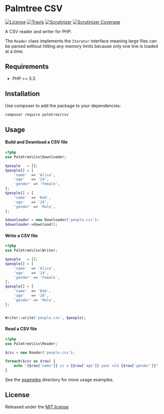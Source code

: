 # Palmtree CSV

[![License](http://img.shields.io/packagist/l/palmtree/canonical-url-bundle.svg)](LICENSE)
[![Travis](https://img.shields.io/travis/palmtreephp/csv.svg)](https://travis-ci.org/palmtreephp/csv)
[![Scrutinizer](https://img.shields.io/scrutinizer/g/palmtreephp/csv.svg)](https://scrutinizer-ci.com/g/palmtreephp/csv/)
[![Scrutinizer Coverage](https://img.shields.io/scrutinizer/coverage/g/palmtreephp/csv.svg)](https://scrutinizer-ci.com/g/palmtreephp/csv/)

A CSV reader and writer for PHP.

The `Reader` class implements the `Iterator` interface meaning large files can be parsed
without hitting any memory limits because only one line is loaded at a time.

## Requirements
* PHP >= 5.3

## Installation

Use composer to add the package to your dependencies:
```bash
composer require palmtree/csv
```

## Usage

#### Build and Download a CSV file
```php
<?php
use Palmtree\Csv\Downloader;

$people   = [];
$people[] = [
    'name'  => 'Alice',
    'age'   => '24',
    'gender' => 'Female',
];
$people[] = [
    'name'  => 'Bob',
    'age'   => '28',
    'gender' => 'Male',
];

$downloader = new Downloader('people.csv');
$downloader->download();
```

#### Write a CSV file

```php
<?php
use Palmtree\Csv\Writer;

$people   = [];
$people[] = [
    'name'  => 'Alice',
    'age'   => '24',
    'gender' => 'Female',
];
$people[] = [
    'name'  => 'Bob',
    'age'   => '28',
    'gender' => 'Male',
];


Writer::write('people.csv', $people);
```

#### Read a CSV file
```php
<?php
use Palmtree\Csv\Reader;

$csv = new Reader('people.csv');

foreach($csv as $row) {
	echo "{$row['name']} is a {$row['age']} year old {$row['gender']}";
}
```

See the [examples](examples) directory for more usage examples.

## License

Released under the [MIT license](LICENSE)
